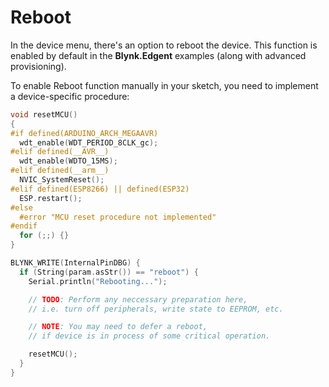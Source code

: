 # Reboot

In the device menu, there's an option to reboot the device. This function is enabled by default in the **Blynk.Edgent** examples (along with advanced provisioning).

To enable Reboot function manually in your sketch, you need to implement a device-specific procedure:

```cpp
void resetMCU()
{
#if defined(ARDUINO_ARCH_MEGAAVR)
  wdt_enable(WDT_PERIOD_8CLK_gc);
#elif defined(__AVR__)
  wdt_enable(WDTO_15MS);
#elif defined(__arm__)
  NVIC_SystemReset();
#elif defined(ESP8266) || defined(ESP32)
  ESP.restart();
#else
  #error "MCU reset procedure not implemented"
#endif
  for (;;) {}
}

BLYNK_WRITE(InternalPinDBG) {
  if (String(param.asStr()) == "reboot") {
    Serial.println("Rebooting...");

    // TODO: Perform any neccessary preparation here,
    // i.e. turn off peripherals, write state to EEPROM, etc.

    // NOTE: You may need to defer a reboot,
    // if device is in process of some critical operation.

    resetMCU();
  }
}
```
